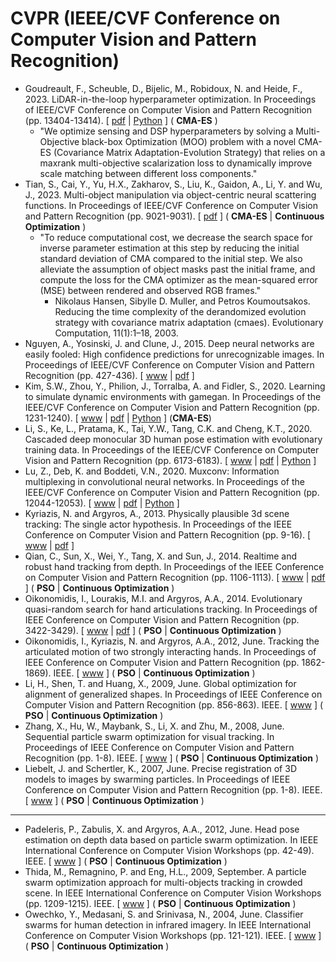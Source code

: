 # CVPR (IEEE/CVF Conference on Computer Vision and Pattern Recognition)

* Goudreault, F., Scheuble, D., Bijelic, M., Robidoux, N. and Heide, F., 2023. LiDAR-in-the-loop hyperparameter optimization. In Proceedings of IEEE/CVF Conference on Computer Vision and Pattern Recognition (pp. 13404-13414). [ [pdf](https://openaccess.thecvf.com/content/CVPR2023/papers/Goudreault_LiDAR-in-the-Loop_Hyperparameter_Optimization_CVPR_2023_paper.pdf) | [Python](https://github.com/princeton-computational-imaging/LITL-Optimization) ] ( **CMA-ES** )
  * "We optimize sensing and DSP hyperparameters by solving a Multi-Objective black-box Optimization (MOO) problem with a novel CMA-ES (Covariance Matrix Adaptation-Evolution Strategy) that relies on a maxrank multi-objective scalarization loss to dynamically improve scale matching between different loss components."
* Tian, S., Cai, Y., Yu, H.X., Zakharov, S., Liu, K., Gaidon, A., Li, Y. and Wu, J., 2023. Multi-object manipulation via object-centric neural scattering functions. In Proceedings of IEEE/CVF Conference on Computer Vision and Pattern Recognition (pp. 9021-9031). [ [pdf](https://openaccess.thecvf.com/content/CVPR2023/papers/Tian_Multi-Object_Manipulation_via_Object-Centric_Neural_Scattering_Functions_CVPR_2023_paper.pdf) ] ( **CMA-ES** | **Continuous Optimization** )
  * "To reduce computational cost, we decrease the search space for inverse parameter estimation at this step by reducing the initial standard deviation of CMA compared to the initial step. We also alleviate the assumption of object masks past the initial frame, and compute the loss for the CMA optimizer as the mean-squared error (MSE) between rendered and observed RGB frames."
    * Nikolaus Hansen, Sibylle D. Muller, and Petros Koumoutsakos. Reducing the time complexity of the derandomized evolution strategy with covariance matrix adaptation (cmaes). Evolutionary Computation, 11(1):1–18, 2003.
* Nguyen, A., Yosinski, J. and Clune, J., 2015. Deep neural networks are easily fooled: High confidence predictions for unrecognizable images. In Proceedings of IEEE/CVF Conference on Computer Vision and Pattern Recognition (pp. 427-436). [ [www](https://www.cv-foundation.org/openaccess/content_cvpr_2015/html/Nguyen_Deep_Neural_Networks_2015_CVPR_paper.html) | [pdf](https://www.cv-foundation.org/openaccess/content_cvpr_2015/papers/Nguyen_Deep_Neural_Networks_2015_CVPR_paper.pdf) ]
* Kim, S.W., Zhou, Y., Philion, J., Torralba, A. and Fidler, S., 2020. Learning to simulate dynamic environments with gamegan. In Proceedings of the IEEE/CVF Conference on Computer Vision and Pattern Recognition (pp. 1231-1240). [ [www](https://openaccess.thecvf.com/content_CVPR_2020/html/Kim_Learning_to_Simulate_Dynamic_Environments_With_GameGAN_CVPR_2020_paper.html) | [pdf](https://openaccess.thecvf.com/content_CVPR_2020/papers/Kim_Learning_to_Simulate_Dynamic_Environments_With_GameGAN_CVPR_2020_paper.pdf) | [Python](https://github.com/nv-tlabs/GameGAN_code) ] (**CMA-ES**)
* Li, S., Ke, L., Pratama, K., Tai, Y.W., Tang, C.K. and Cheng, K.T., 2020. Cascaded deep monocular 3D human pose estimation with evolutionary training data. In Proceedings of the IEEE/CVF Conference on Computer Vision and Pattern Recognition (pp. 6173-6183). [ [www](https://openaccess.thecvf.com/content_CVPR_2020/html/Li_Cascaded_Deep_Monocular_3D_Human_Pose_Estimation_With_Evolutionary_Training_CVPR_2020_paper.html) | [pdf](https://openaccess.thecvf.com/content_CVPR_2020/papers/Li_Cascaded_Deep_Monocular_3D_Human_Pose_Estimation_With_Evolutionary_Training_CVPR_2020_paper.pdf) | [Python](https://github.com/Nicholasli1995/EvoSkeleton) ]
* Lu, Z., Deb, K. and Boddeti, V.N., 2020. Muxconv: Information multiplexing in convolutional neural networks. In Proceedings of the IEEE/CVF Conference on Computer Vision and Pattern Recognition (pp. 12044-12053). [ [www](https://openaccess.thecvf.com/content_CVPR_2020/html/Lu_MUXConv_Information_Multiplexing_in_Convolutional_Neural_Networks_CVPR_2020_paper.html) | [pdf](https://openaccess.thecvf.com/content_CVPR_2020/papers/Lu_MUXConv_Information_Multiplexing_in_Convolutional_Neural_Networks_CVPR_2020_paper.pdf) | [Python](https://github.com/human-analysis/MUXConv) ]
* Kyriazis, N. and Argyros, A., 2013. Physically plausible 3d scene tracking: The single actor hypothesis. In Proceedings of the IEEE Conference on Computer Vision and Pattern Recognition (pp. 9-16). [ [www](https://openaccess.thecvf.com/content_cvpr_2013/html/Kyriazis_Physically_Plausible_3D_2013_CVPR_paper.html) | [pdf](https://openaccess.thecvf.com/content_cvpr_2013/papers/Kyriazis_Physically_Plausible_3D_2013_CVPR_paper.pdf) ]
* Qian, C., Sun, X., Wei, Y., Tang, X. and Sun, J., 2014. Realtime and robust hand tracking from depth. In Proceedings of the IEEE Conference on Computer Vision and Pattern Recognition (pp. 1106-1113). [ [www](https://www.cv-foundation.org/openaccess/content_cvpr_2014/html/Qian_Realtime_and_Robust_2014_CVPR_paper.html) | [pdf](https://www.cv-foundation.org/openaccess/content_cvpr_2014/papers/Qian_Realtime_and_Robust_2014_CVPR_paper.pdf) ] ( **PSO** | **Continuous Optimization** )
* Oikonomidis, I., Lourakis, M.I. and Argyros, A.A., 2014. Evolutionary quasi-random search for hand articulations tracking. In Proceedings of IEEE Conference on Computer Vision and Pattern Recognition (pp. 3422-3429). [ [www](https://openaccess.thecvf.com/content_cvpr_2014/html/Oikonomidis_Evolutionary_Quasi-random_Search_2014_CVPR_paper.html) | [pdf](https://openaccess.thecvf.com/content_cvpr_2014/papers/Oikonomidis_Evolutionary_Quasi-random_Search_2014_CVPR_paper.pdf) ] ( **PSO** | **Continuous Optimization** )
* Oikonomidis, I., Kyriazis, N. and Argyros, A.A., 2012, June. Tracking the articulated motion of two strongly interacting hands. In Proceedings of IEEE Conference on Computer Vision and Pattern Recognition (pp. 1862-1869). IEEE. [ [www](https://ieeexplore.ieee.org/abstract/document/6247885) ] ( **PSO** | **Continuous Optimization** )
* Li, H., Shen, T. and Huang, X., 2009, June. Global optimization for alignment of generalized shapes. In Proceedings of IEEE Conference on Computer Vision and Pattern Recognition (pp. 856-863). IEEE. [ [www](https://ieeexplore.ieee.org/abstract/document/5206548) ] ( **PSO** | **Continuous Optimization** )
* Zhang, X., Hu, W., Maybank, S., Li, X. and Zhu, M., 2008, June. Sequential particle swarm optimization for visual tracking. In Proceedings of IEEE Conference on Computer Vision and Pattern Recognition (pp. 1-8). IEEE. [ [www](https://ieeexplore.ieee.org/abstract/document/4587512) ] ( **PSO** | **Continuous Optimization** )
* Liebelt, J. and Schertler, K., 2007, June. Precise registration of 3D models to images by swarming particles. In Proceedings of IEEE Conference on Computer Vision and Pattern Recognition (pp. 1-8). IEEE. [ [www](https://ieeexplore.ieee.org/document/4270192) ] ( **PSO** | **Continuous Optimization** )

******* *** *******
* Padeleris, P., Zabulis, X. and Argyros, A.A., 2012, June. Head pose estimation on depth data based on particle swarm optimization. In IEEE International Conference on Computer Vision Workshops (pp. 42-49). IEEE. [ [www](https://ieeexplore.ieee.org/abstract/document/6239236) ]  ( **PSO** | **Continuous Optimization** )
* Thida, M., Remagnino, P. and Eng, H.L., 2009, September. A particle swarm optimization approach for multi-objects tracking in crowded scene. In IEEE International Conference on Computer Vision Workshops (pp. 1209-1215). IEEE. [ [www](https://ieeexplore.ieee.org/abstract/document/5457471) ] ( **PSO** | **Continuous Optimization** )
* Owechko, Y., Medasani, S. and Srinivasa, N., 2004, June. Classifier swarms for human detection in infrared imagery. In IEEE International Conference on Computer Vision Workshops (pp. 121-121). IEEE. [ [www](https://ieeexplore.ieee.org/abstract/document/1384917/) ] ( **PSO** | **Continuous Optimization** )

